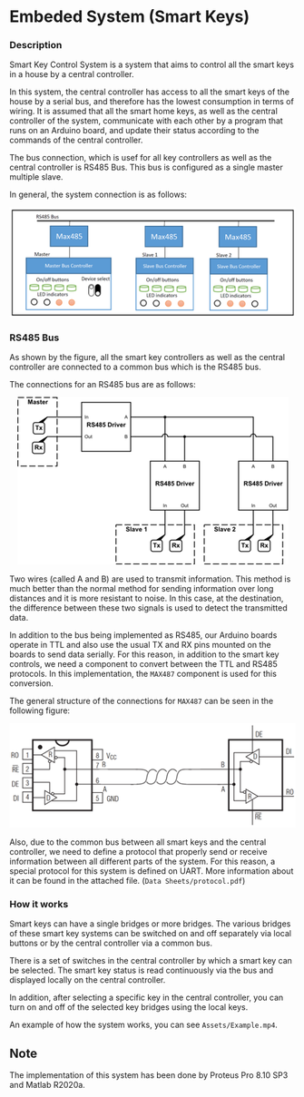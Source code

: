 # Embeded System (Smart Keys)

### Description 

Smart Key Control System is a system that aims to control all the smart keys in a house by a central controller.

In this system, the central controller has access to all the smart keys of the house by a serial bus, and therefore
has the lowest consumption in terms of wiring. It is assumed that all the smart home keys, as well as the central controller
of the system, communicate with each other by a program that runs on an Arduino board, and update their status according
to the commands of the central controller. 

The bus connection, which is usef for all key controllers as well as the central controller is RS485 Bus.
This bus is configured as a single master multiple slave. 

In general, the system connection is as follows:

<p align="center">
  <img alt="System Connection View" src="Assets/System-Connection-View.png">
</p>

### RS485 Bus

As shown by the figure, all the smart key controllers as well as the central controller are connected to a common bus which is the RS485 bus.

The connections for an RS485 bus are as follows: 

<p align="center">
  <img alt="RS485 Bus" src="Assets/RS485-Bus.png">
</p>

Two wires (called A and B) are used to transmit information. 
This method is much better than the normal method for sending information over long distances and it is more resistant to noise.
In this case, at the destination, the difference between these two signals is used to detect the transmitted data. 

In addition to the bus being implemented as RS485, our Arduino boards operate in TTL and also use the usual TX and RX pins mounted on the boards to send data serially.
For this reason, in addition to the smart key controls, we need a component to convert between the TTL and RS485 protocols. 
In this implementation, the `MAX487` component is used for this conversion.

The general structure of the connections for `MAX487` can be seen in the following figure: 

<p align="center">
  <img alt="MAX487 Driver" src="Assets/MAX487.png">
</p>

Also, due to the common bus between all smart keys and the central controller, we need to define a protocol that properly send or receive information between all different parts of the system. 
For this reason, a special protocol for this system is defined on UART. 
More information about it can be found in the attached file. (`Data Sheets/protocol.pdf`)

### How it works

Smart keys can have a single bridges or more bridges. The various bridges of these smart key systems can be switched on and off separately via local buttons or by the central controller via a common bus.

There is a set of switches in the central controller by which a smart key can be selected. 
The smart key status is read continuously via the bus and displayed locally on the central controller.

In addition, after selecting a specific key in the central controller, you can turn on and off of the selected key bridges using the local keys. 

An example of how the system works, you can see `Assets/Example.mp4`.

## Note

The implementation of this system has been done by Proteus Pro 8.10 SP3 and Matlab R2020a.